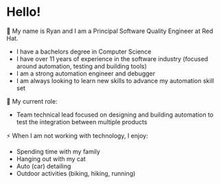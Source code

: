 # Hello!

👋 My name is Ryan and I am a Principal Software Quality Engineer at Red Hat.
* I have a bachelors degree in Computer Science
* I have over 11 years of experience in the software industry (focused around automation, testing and building tools)
* I am a strong automation engineer and debugger
* I am always looking to learn new skills to advance my automation skill set

🔭 My current role:
* Team technical lead focused on designing and building automation to test the integration between multiple products

⚡ When I am not working with technology, I enjoy:
* Spending time with my family
* Hanging out with my cat
* Auto (car) detailing
* Outdoor activities (biking, hiking, running)

<!--
**ryankwilliams/ryankwilliams** is a ✨ _special_ ✨ repository because its `README.md` (this file) appears on your GitHub profile.

Here are some ideas to get you started:

- 🔭 I’m currently working on ...
- 🌱 I’m currently learning ...
- 👯 I’m looking to collaborate on ...
- 🤔 I’m looking for help with ...
- 💬 Ask me about ...
- 📫 How to reach me: ...
- 😄 Pronouns: ...
- ⚡ Fun fact: ...
-->
